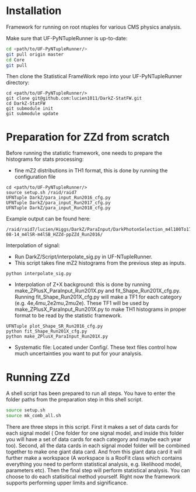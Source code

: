 # Installation

Framework for running on root ntuples for various CMS physics analysis. 

Make sure that UF-PyNTupleRunner is up-to-date:
```bash
cd <path/to/UF-PyNTupleRunner/>
git pull origin master
cd Core
git pull 
```

Then clone the Statistical FrameWork repo into your UF-PyNTupleRunner directory:
```
cd <path/to/UF-PyNTupleRunner/>
git clone git@github.com:lucien1011/DarkZ-StatFW.git
cd DarkZ-StatFW
git submodule init
git submodule update
```

# Preparation for ZZd from scratch

Before running the statistic framework, one needs to prepare the histograms for stats processing:
* fine mZ2 distributions in TH1 format, this is done by running the configuration file 
```
cd <path/to/UF-PyNTupleRunner/>
source setup.sh /raid/raid7
UFNTuple DarkZ/para_input_Run2016_cfg.py
UFNTuple DarkZ/para_input_Run2017_cfg.py
UFNTuple DarkZ/para_input_Run2018_cfg.py 
```
Example output can be found here:
```
/raid/raid7/lucien/Higgs/DarkZ/ParaInput/DarkPhotonSelection_m4l100To170_Nominal/2019-08-14_m4lSR-m4lSB_HZZd-ppZZd_Run2016/
```
Interpolation of signal: 
* Run DarkZ/Script/interpolate_sig.py in UF-NTupleRunner. 
* This script takes fine mZ2 histograms from the previous step as inputs.
```
python interpolate_sig.py
```
* Interpolation of Z+X background: this is done by running make_ZPlusX_ParaInput_Run201X.py and fit_Shape_Run201X_cfg.py. 
Running fit_Shape_Run201X_cfg.py will make a TF1 for each category (e.g. 4e,4mu,2e2mu,2mu2e). These TF1 will be used 
by make_ZPlusX_ParaInput_Run201X.py to make TH1 histograms in proper format to be read by the statistic framework.
```
UFNTuple plot_Shape_SR_Run2016_cfg.py
python fit_Shape_Run201X_cfg.py
python make_ZPlusX_ParaInput_Run201X.py
```
* Systematic file: Located under Config/. These text files control how much uncertainties you want to put for your analysis.

# Running ZZd
A shell script has been prepared to run all steps. You have to enter the folder paths from the 
preparation step in this shell script.
```bash
source setup.sh
source mk_comb_all.sh
```
There are three steps in this script. First it makes a set of data cards for each signal model (
One folder for one signal model, and inside this folder you will have a set of data cards for each category and maybe each year too). 
Second, all the data cards in each signal model folder will be combined together to make one giant data card.
And from this giant data card it will further make a workspace (A workspace is a RooFit class which contains everything 
you need to perform statistical analysis, e.g. likelihood model, parameters etc). Then the final step will perform 
statistical analysis. You can choose to do each statisitical method yourself. Right now the framework 
supports performing upper limits and significance.
